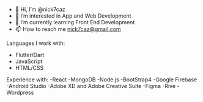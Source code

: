 - 👋 Hi, I’m @nick7caz
- 👀 I’m interested in App and Web Development
- 🌱 I’m currently learning Front End Development
- 📫 How to reach me nick7caz@gmail.com

Languages I work with:
- Flutter/Dart
- JavaScript
- HTML/CSS

Experience with:
-React
-MongoDB
-Node.js
-BootStrap4
-Google Firebase
-Android Studio
-Adobe XD and Adobe Creative Suite
-Figma
-Rive
-Wordpress


<!---
nick7caz/nick7caz is a ✨ special ✨ repository because its `README.md` (this file) appears on your GitHub profile.
You can click the Preview link to take a look at your changes.
--->
